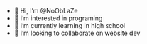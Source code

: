 - 👋 Hi, I’m @NoObLaZe
- 👀 I’m interested in programing
- 🌱 I’m currently learning in high school
- 💞️ I’m looking to collaborate on website dev


<!---
NoObLaZe/NoObLaZe is a ✨ special ✨ repository because its `README.md` (this file) appears on your GitHub profile.
You can click the Preview link to take a look at your changes.
--->
